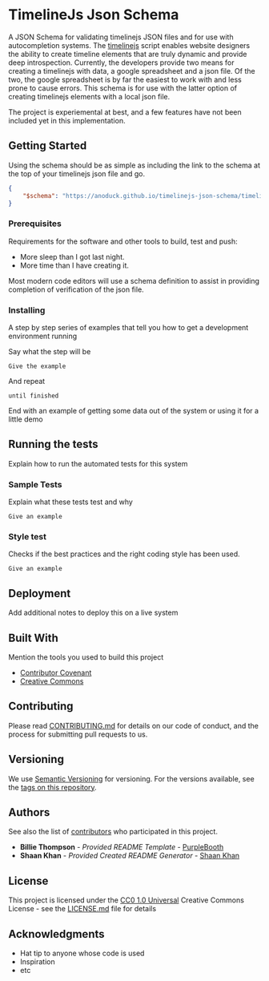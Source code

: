 
# TimelineJs Json Schema

A JSON Schema for validating timelinejs JSON files and for use with autocompletion systems. The
[timelinejs](https://timeline.knightlab.com) script enables website designers the ability to create
timeline elements that are truly dynamic and provide deep introspection. Currently, the developers
provide two means for creating a timelinejs with data, a google spreadsheet and a json file. Of the
two, the google spreadsheet is by far the easiest to work with and less prone to cause errors. This
schema is for use with the latter option of creating timelinejs elements with a local json file.

The project is experiemental at best, and a few features have not been included yet in this
implementation. 

## Getting Started

Using the schema should be as simple as including the link to the schema at the top of your
timelinejs json file and go.

``` json
{
	"$schema": "https://anoduck.github.io/timelinejs-json-schema/timelinejs.schema.json",
}
```

### Prerequisites

Requirements for the software and other tools to build, test and push: 
- More sleep than I got last night.
- More time than I have creating it.

Most modern code editors will use a schema definition to assist in providing completion of
verification of the json file.

### Installing

A step by step series of examples that tell you how to get a development
environment running

Say what the step will be

    Give the example

And repeat

    until finished

End with an example of getting some data out of the system or using it
for a little demo

## Running the tests

Explain how to run the automated tests for this system

### Sample Tests

Explain what these tests test and why

    Give an example

### Style test

Checks if the best practices and the right coding style has been used.

    Give an example

## Deployment

Add additional notes to deploy this on a live system

## Built With

Mention the tools you used to build this project

- [Contributor Covenant](https://www.contributor-covenant.org/)
- [Creative Commons](https://creativecommons.org/)


## Contributing

Please read [CONTRIBUTING.md](CONTRIBUTING.md) for details on our code
of conduct, and the process for submitting pull requests to us.

## Versioning

We use [Semantic Versioning](http://semver.org/) for versioning. For the versions
available, see the [tags on this
repository](https://github.com/PurpleBooth/a-good-readme-template/tags).

## Authors

See also the list of
[contributors](https://github.com/PurpleBooth/a-good-readme-template/contributors)
who participated in this project.

- **Billie Thompson** - _Provided README Template_ - [PurpleBooth](https://github.com/PurpleBooth)
- **Shaan Khan** - _Provided Created README Generator_ - [Shaan Khan](https://github.com/ShaanCoding)


## License

This project is licensed under the [CC0 1.0 Universal](LICENSE.md)
Creative Commons License - see the [LICENSE.md](LICENSE.md) file for
details

## Acknowledgments

- Hat tip to anyone whose code is used
- Inspiration
- etc
